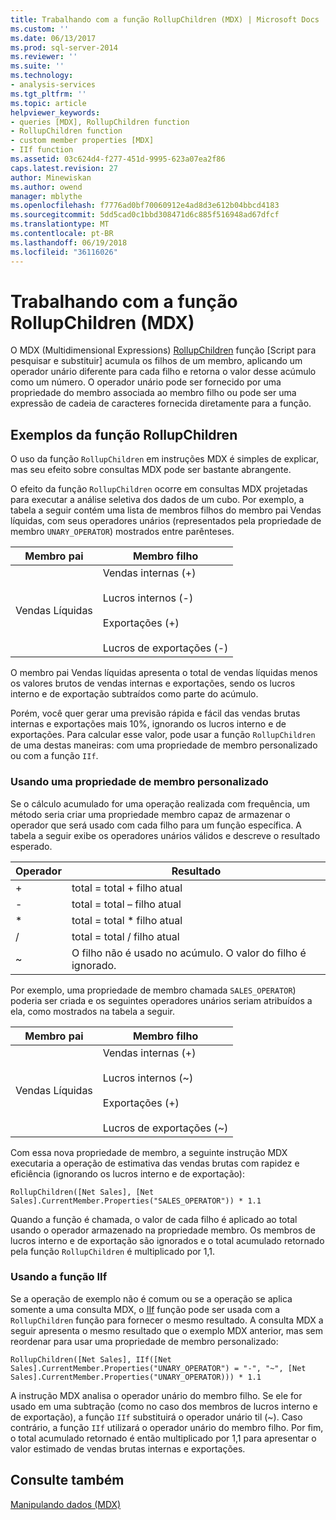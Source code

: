 ```yaml
---
title: Trabalhando com a função RollupChildren (MDX) | Microsoft Docs
ms.custom: ''
ms.date: 06/13/2017
ms.prod: sql-server-2014
ms.reviewer: ''
ms.suite: ''
ms.technology:
- analysis-services
ms.tgt_pltfrm: ''
ms.topic: article
helpviewer_keywords:
- queries [MDX], RollupChildren function
- RollupChildren function
- custom member properties [MDX]
- IIf function
ms.assetid: 03c624d4-f277-451d-9995-623a07ea2f86
caps.latest.revision: 27
author: Minewiskan
ms.author: owend
manager: mblythe
ms.openlocfilehash: f7776ad0bf70060912e4ad8d3e612b04bbcd4183
ms.sourcegitcommit: 5dd5cad0c1bbd308471d6c885f516948ad67dfcf
ms.translationtype: MT
ms.contentlocale: pt-BR
ms.lasthandoff: 06/19/2018
ms.locfileid: "36116026"
---
```

# <a name="working-with-the-rollupchildren-function-mdx"></a>Trabalhando com a função RollupChildren (MDX)
  O MDX (Multidimensional Expressions) [RollupChildren](/sql/mdx/rollupchildren-mdx) função [Script para pesquisar e substituir] acumula os filhos de um membro, aplicando um operador unário diferente para cada filho e retorna o valor desse acúmulo como um número. O operador unário pode ser fornecido por uma propriedade do membro associada ao membro filho ou pode ser uma expressão de cadeia de caracteres fornecida diretamente para a função.  
  
## <a name="rollupchildren-function-examples"></a>Exemplos da função RollupChildren  
 O uso da função `RollupChildren` em instruções MDX é simples de explicar, mas seu efeito sobre consultas MDX pode ser bastante abrangente.  
  
 O efeito da função `RollupChildren` ocorre em consultas MDX projetadas para executar a análise seletiva dos dados de um cubo. Por exemplo, a tabela a seguir contém uma lista de membros filhos do membro pai Vendas líquidas, com seus operadores unários (representados pela propriedade de membro `UNARY_OPERATOR`) mostrados entre parênteses.  
  
|Membro pai|Membro filho|  
|-------------------|------------------|  
|Vendas Líquidas|Vendas internas (+)<br /><br /> Lucros internos (-)<br /><br /> Exportações (+)<br /><br /> Lucros de exportações (-)|  
  
 O membro pai Vendas líquidas apresenta o total de vendas líquidas menos os valores brutos de vendas internas e exportações, sendo os lucros interno e de exportação subtraídos como parte do acúmulo.  
  
 Porém, você quer gerar uma previsão rápida e fácil das vendas brutas internas e exportações mais 10%, ignorando os lucros interno e de exportações. Para calcular esse valor, pode usar a função `RollupChildren` de uma destas maneiras: com uma propriedade de membro personalizado ou com a função `IIf`.  
  
### <a name="using-a-custom-member-property"></a>Usando uma propriedade de membro personalizado  
 Se o cálculo acumulado for uma operação realizada com frequência, um método seria criar uma propriedade membro capaz de armazenar o operador que será usado com cada filho para um função específica. A tabela a seguir exibe os operadores unários válidos e descreve o resultado esperado.  
  
|Operador|Resultado|  
|--------------|------------|  
|+|total = total + filho atual|  
|-|total = total – filho atual|  
|*|total = total * filho atual|  
|/|total = total / filho atual|  
|~|O filho não é usado no acúmulo. O valor do filho é ignorado.|  
  
 Por exemplo, uma propriedade de membro chamada `SALES_OPERATOR`) poderia ser criada e os seguintes operadores unários seriam atribuídos a ela, como mostrados na tabela a seguir.  
  
|Membro pai|Membro filho|  
|-------------------|------------------|  
|Vendas Líquidas|Vendas internas (+)<br /><br /> Lucros internos (~)<br /><br /> Exportações (+)<br /><br /> Lucros de exportações (~)|  
  
 Com essa nova propriedade de membro, a seguinte instrução MDX executaria a operação de estimativa das vendas brutas com rapidez e eficiência (ignorando os lucros interno e de exportação):  
  
```  
RollupChildren([Net Sales], [Net Sales].CurrentMember.Properties("SALES_OPERATOR")) * 1.1  
```  
  
 Quando a função é chamada, o valor de cada filho é aplicado ao total usando o operador armazenado na propriedade membro. Os membros de lucros interno e de exportação são ignorados e o total acumulado retornado pela função `RollupChildren` é multiplicado por 1,1.  
  
### <a name="using-the-iif-function"></a>Usando a função IIf  
 Se a operação de exemplo não é comum ou se a operação se aplica somente a uma consulta MDX, o [IIf](/sql/mdx/iif-mdx) função pode ser usada com a `RollupChildren` função para fornecer o mesmo resultado. A consulta MDX a seguir apresenta o mesmo resultado que o exemplo MDX anterior, mas sem reordenar para usar uma propriedade de membro personalizado:  
  
```  
RollupChildren([Net Sales], IIf([Net Sales].CurrentMember.Properties("UNARY_OPERATOR") = "-", "~", [Net Sales].CurrentMember.Properties("UNARY_OPERATOR))) * 1.1  
```  
  
 A instrução MDX analisa o operador unário do membro filho. Se ele for usado em uma subtração (como no caso dos membros de lucros interno e de exportação), a função `IIf` substituirá o operador unário til (~). Caso contrário, a função `IIf` utilizará o operador unário do membro filho. Por fim, o total acumulado retornado é então multiplicado por 1,1 para apresentar o valor estimado de vendas brutas internas e exportações.  
  
## <a name="see-also"></a>Consulte também  
 [Manipulando dados &#40;MDX&#41;](mdx-data-manipulation-manipulating-data.md)  
  
  
